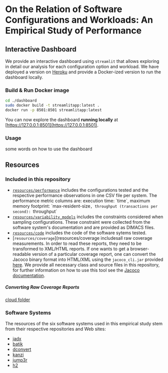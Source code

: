 # On the Relation of Software Configurations and Workloads: An Empirical Study of Performance

## Interactive Dashboard
We provide an interactive dashboard using `streamlit` that allows exploring in detail our analysis for each configuration option and workload. We have deployed a version on [Heroku](https://workload-performance.herokuapp.com) and provide a Docker-ized version to run the dashboard locally.

### Build & Run Docker image
```bash
cd ./dashboard
sudo docker build -t streamlitapp:latest .
docker run -p 8501:8501 streamlitapp:latest
```
You can now explore the dashboard **running locally** at [https://127.0.0.1:8501](https://127.0.0.1:8501).

### Usage
some words on how to use the dashboard


## Resources

### Included in this repository
* [`resources/performance`](resources/performance`) includes the configurations tested and the respective performance observations in one CSV file per system. The performance metric columns are: execution time: `time`, maximum memory footprint: `max-resident-size`, throughput (transactions per second): `throughput` 
* [`resources/variability_models`](resources/variability_models`) includes the constraints considered when sampling configurations. These constraint were collected from the software system's documentation and are provided as DIMACS files.
* [`resources/code`](resources/code`) includes the code of the software sytems tested.
* [`resources/coverage`](resources/coverage includesall raw coverage measurements. In order to read these reports, they need to be transformed to XML/HTML reports. If one wants to get a browser-readable version of a particular coverage report, one can convert the Jacoco binary format into HTML/XML using the `jacoco_cli.jar` provided [here](resources/coverage/jacoco_cli.jar). We provide all necessary class and source files in this repository, for further information on how to use this tool see the [Jacoco documentation](https://www.jacoco.org/jacoco/trunk/doc/cli.html).

##### Converting Raw Coverage Reports
[cloud folder](https://mega.nz/folder/VUpClDiA#-pJj8fm8d_Td5udauW61aQ)

### Software Systems
The resources of the six software systems used in this empirical study stem from their respective repositories and Web sites:
* [jadx](https://github.com/skylot/jadx)
* [batik](https://xmlgraphics.apache.org/batik/tools/rasterizer.html)
* [dconvert](https://github.com/patrickfav/density-converter)
* [kanzi](https://github.com/flanglet/kanzi)
* [jump3r](https://github.com/Sciss/jump3r)
* [h2](https://github.com/h2database/h2database)
